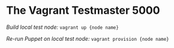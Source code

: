 # The Vagrant Testmaster 5000

*Build local test node:*
`vagrant up {node name}`

*Re-run Puppet on local test node:*
`vagrant provision {node name}`
